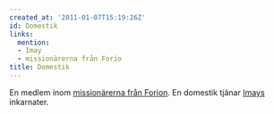 ```yaml
---
created_at: '2011-01-07T15:19:26Z'
id: Domestik
links:
  mention:
  - Imay
  - missionärerna från Forio
title: Domestik
---
```


En medlem inom [missionärerna från Forion]. En domestik tjänar [Imays] inkarnater.

  [missionärerna från Forion]: missionärerna_från_Forio
  [Imays]: Imay
